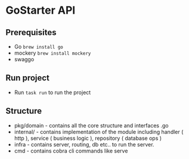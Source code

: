 # GoStarter API

## Prerequisites

- Go `brew install go`
- mockery `brew install mockery`
- swaggo 

## Run project

- Run `task run` to run the project

## Structure

- pkg/domain - contains all the core structure and interfaces <modulename>.go
- internal/<modulename> - contains implementation of the module including handler ( http ), service ( business logic ), repository ( database ops )
- infra - contains server, routing, db etc.. to run the server.
- cmd - contains cobra cli commands like serve